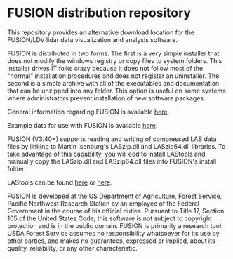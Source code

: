 # FUSION distribution repository
This repository provides an alternative download location for the FUSION/LDV lidar data visualization and analysis software.

FUSION is distributed in two forms. The first is a very simple installer that does not modify the windows registry or copy
files to system folders. This installer drives IT folks crazy because it does not follow most of the "normal" installation
procedures and does not register an uninstaller. The second is a simple archive with all of the executables and documentation
that can be unzipped into any folder. This option is useful on some systems where administrators prevent installation of new software 
packages. 

General information regarding FUSION is available [here](http://forsys.sefs.uw.edu/fusion/fusion_overview.html).

Example data for use with FUSION is available [here](http://forsys.sefs.uw.edu/fusion/fusionlatest.html).

FUSION (V3.40+) supports reading and writing of compressed LAS data files by linking to Martin Isenburg's LASzip.dll and LASzip64.dll 
libraries. To take advantage of this capability, you will eed to install LAStools and manually copy the LASzip.dll and LASzip64.dll files into 
FUSION's install folder.

LAStools can be found [here](http://rapidlasso.com/lastools/) or [here](http://lastools.org/).



FUSION is developed at the US Department of Agriculture, Forest Service, Pacific Northwest Research Station by an employee of the Federal 
Government in the course of his official duties. Pursuant to Title 17, Section 105 of the United States Code, this software is not subject to 
copyright protection and is in the public domain. FUSION is primarily a research tool. USDA Forest Service assumes no responsibility whatsoever 
for its use by other parties, and makes no guarantees, expressed or implied, about its quality, reliability, or any other characteristic.
